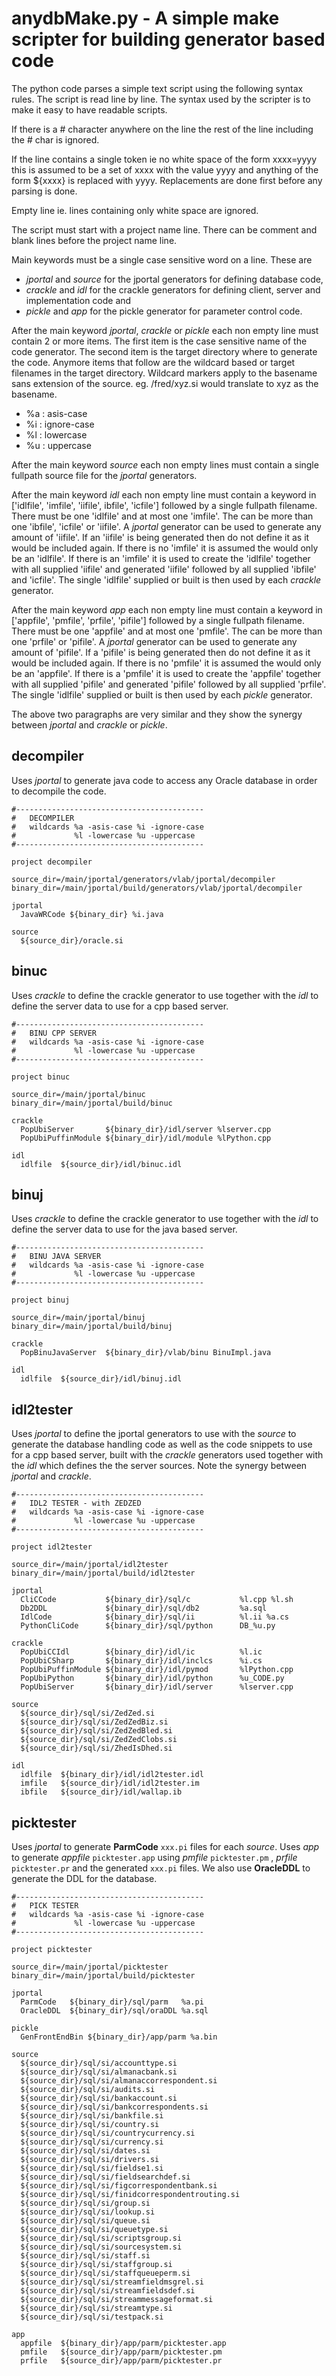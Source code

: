 # anydbMake.py - A simple make scripter for building generator based code

The python code parses a simple text script using the following syntax rules.
The script is read line by line.
The syntax used by the scripter is to make it easy to have readable scripts.

If there is a # character anywhere on the line the rest of the line including the # char is ignored.  

If the line contains a single token ie no white space of the form xxxx=yyyy this is assumed to be a set of xxxx with the value yyyy and anything of the form ${xxxx} is replaced with yyyy. 
Replacements are done first before any parsing is done.  

Empty line ie. lines containing only white space are ignored.  

The script must start with a project name line. There can be comment and blank lines before the project name line.

Main keywords must be a single case sensitive word on a line. These are 

* *jportal* and *source* for the jportal generators for defining database code, 
* *crackle* and *idl* for the crackle generators for defining client, server and implementation code and 
* *pickle* and *app* for the pickle generator for parameter control code.

After the main keyword *jportal*, *crackle* or *pickle* each non empty line must contain 2 or more items. The first item is the case sensitive name of the code generator. 
The second item is the target directory where to generate the code. 
Anymore items that follow are the wildcard based or target filenames in the target directory.
Wildcard markers apply to the basename sans extension of the source. eg. /fred/xyz.si would translate to xyz as the basename.

- %a : asis-case
- %i : ignore-case
- %l : lowercase 
- %u : uppercase


After the main keyword *source* each non empty lines must contain a single fullpath source file for the *jportal* generators.

After the main keyword *idl* each non empty line must contain a keyword in ['idlfile', 'imfile', 'iifile', ibfile', 'icfile'] followed by a single fullpath filename. 
There must be one 'idlfile' and at most one 'imfile'. The can be more than one 'ibfile', 'icfile' or 'iifile'. 
A *jportal* generator can be used to generate any amount of 'iifile'. 
If an 'iifile' is being generated then do not define it as it would be included again.
If there is no 'imfile' it is assumed the would only be an 'idlfile'.
If there is an 'imfile' it is used to create the 'idlfile' together with all supplied 'iifile' and generated 'iifile' followed by all supplied 'ibfile' and 'icfile'.
The single 'idlfile' supplied or built is then used by each *crackle* generator. 

After the main keyword *app* each non empty line must contain a keyword in ['appfile', 'pmfile', 'prfile', 'pifile'] followed by a single fullpath filename. 
There must be one 'appfile' and at most one 'pmfile'. The can be more than one 'prfile' or 'pifile'. 
A *jportal* generator can be used to generate any amount of 'pifile'.
If a 'pifile' is being generated then do not define it as it would be included again.
If there is no 'pmfile' it is assumed the would only be an 'appfile'.
If there is a 'pmfile' it is used to create the 'appfile' together with all supplied 'pifile' and generated 'pifile' followed by all supplied 'prfile'.
The single 'idlfile' supplied or built is then used by each *pickle* generator. 

The above two paragraphs are very similar and they show the synergy between *jportal* and *crackle* or *pickle*.

## decompiler

Uses *jportal* to generate java code to access any Oracle database in order to decompile the code.
 
    #------------------------------------------
    #   DECOMPILER
    #   wildcards %a -asis-case %i -ignore-case
    #             %l -lowercase %u -uppercase
    #------------------------------------------

    project decompiler

    source_dir=/main/jportal/generators/vlab/jportal/decompiler
    binary_dir=/main/jportal/build/generators/vlab/jportal/decompiler

    jportal
      JavaWRCode ${binary_dir} %i.java

    source
      ${source_dir}/oracle.si

## binuc

Uses *crackle* to define the crackle generator to use together with the *idl* to define the server data to use for a cpp based server.

    #------------------------------------------
    #   BINU CPP SERVER
    #   wildcards %a -asis-case %i -ignore-case
    #             %l -lowercase %u -uppercase
    #------------------------------------------
    
    project binuc
    
    source_dir=/main/jportal/binuc
    binary_dir=/main/jportal/build/binuc
    
    crackle  
      PopUbiServer       ${binary_dir}/idl/server %lserver.cpp
      PopUbiPuffinModule ${binary_dir}/idl/module %lPython.cpp
    
    idl        
      idlfile  ${source_dir}/idl/binuc.idl

## binuj 

Uses *crackle* to define the crackle generator to use together with the *idl* to define the server data to use for the java based server.

    #------------------------------------------
    #   BINU JAVA SERVER
    #   wildcards %a -asis-case %i -ignore-case
    #             %l -lowercase %u -uppercase
    #------------------------------------------
    
    project binuj
    
    source_dir=/main/jportal/binuj
    binary_dir=/main/jportal/build/binuj
    
    crackle  
      PopBinuJavaServer  ${binary_dir}/vlab/binu BinuImpl.java
    
    idl        
      idlfile  ${source_dir}/idl/binuj.idl

## idl2tester 

Uses *jportal* to define the jportal generators to use with the *source* to generate the database handling code as well as the code snippets to use for a cpp based server, built with the *crackle* generators used together with the *idl* which defines the the server sources. Note the synergy between *jportal* and *crackle*.

    #------------------------------------------
    #   IDL2 TESTER - with ZEDZED
    #   wildcards %a -asis-case %i -ignore-case
    #             %l -lowercase %u -uppercase
    #------------------------------------------
    
    project idl2tester
    
    source_dir=/main/jportal/idl2tester
    binary_dir=/main/jportal/build/idl2tester
    
    jportal
      CliCCode           ${binary_dir}/sql/c           %l.cpp %l.sh
      Db2DDL             ${binary_dir}/sql/db2         %a.sql
      IdlCode            ${binary_dir}/sql/ii          %l.ii %a.cs
      PythonCliCode      ${binary_dir}/sql/python      DB_%u.py
    
    crackle  
      PopUbiCCIdl        ${binary_dir}/idl/ic          %l.ic
      PopUbiCSharp       ${binary_dir}/idl/inclcs      %i.cs
      PopUbiPuffinModule ${binary_dir}/idl/pymod       %lPython.cpp
      PopUbiPython       ${binary_dir}/idl/python      %u_CODE.py
      PopUbiServer       ${binary_dir}/idl/server      %lserver.cpp
    
    source
      ${source_dir}/sql/si/ZedZed.si
      ${source_dir}/sql/si/ZedZedBiz.si
      ${source_dir}/sql/si/ZedZedBled.si
      ${source_dir}/sql/si/ZedZedClobs.si
      ${source_dir}/sql/si/ZhedIsDhed.si
    
    idl        
      idlfile  ${binary_dir}/idl/idl2tester.idl
      imfile   ${source_dir}/idl/idl2tester.im
      ibfile   ${source_dir}/idl/wallap.ib

## picktester 

Uses *jportal* to generate **ParmCode** `xxx.pi` files for each *source*. Uses *app* to generate *appfile* `picktester.app` using *pmfile* `picktester.pm` , *prfile* `picktester.pr` and the generated `xxx.pi` files. We also use **OracleDDL** to generate the DDL for the database.

    #------------------------------------------
    #   PICK TESTER 
    #   wildcards %a -asis-case %i -ignore-case
    #             %l -lowercase %u -uppercase
    #------------------------------------------
    
    project picktester
    
    source_dir=/main/jportal/picktester
    binary_dir=/main/jportal/build/picktester
    
    jportal
      ParmCode   ${binary_dir}/sql/parm   %a.pi
      OracleDDL  ${binary_dir}/sql/oraDDL %a.sql
    
    pickle
      GenFrontEndBin ${binary_dir}/app/parm %a.bin
    
    source
      ${source_dir}/sql/si/accounttype.si
      ${source_dir}/sql/si/almanacbank.si
      ${source_dir}/sql/si/almanaccorrespondent.si
      ${source_dir}/sql/si/audits.si
      ${source_dir}/sql/si/bankaccount.si
      ${source_dir}/sql/si/bankcorrespondents.si
      ${source_dir}/sql/si/bankfile.si
      ${source_dir}/sql/si/country.si
      ${source_dir}/sql/si/countrycurrency.si
      ${source_dir}/sql/si/currency.si
      ${source_dir}/sql/si/dates.si
      ${source_dir}/sql/si/drivers.si
      ${source_dir}/sql/si/fieldse1.si
      ${source_dir}/sql/si/fieldsearchdef.si
      ${source_dir}/sql/si/figcorrespondentbank.si
      ${source_dir}/sql/si/finidcorrespondentrouting.si
      ${source_dir}/sql/si/group.si
      ${source_dir}/sql/si/lookup.si
      ${source_dir}/sql/si/queue.si
      ${source_dir}/sql/si/queuetype.si
      ${source_dir}/sql/si/scriptsgroup.si
      ${source_dir}/sql/si/sourcesystem.si
      ${source_dir}/sql/si/staff.si
      ${source_dir}/sql/si/staffgroup.si
      ${source_dir}/sql/si/staffqueueperm.si
      ${source_dir}/sql/si/streamfieldmsgrel.si
      ${source_dir}/sql/si/streamfieldsdef.si
      ${source_dir}/sql/si/streammessageformat.si
      ${source_dir}/sql/si/streamtype.si
      ${source_dir}/sql/si/testpack.si
    
    app        
      appfile  ${binary_dir}/app/parm/picktester.app
      pmfile   ${source_dir}/app/parm/picktester.pm
      prfile   ${source_dir}/app/parm/picktester.pr

